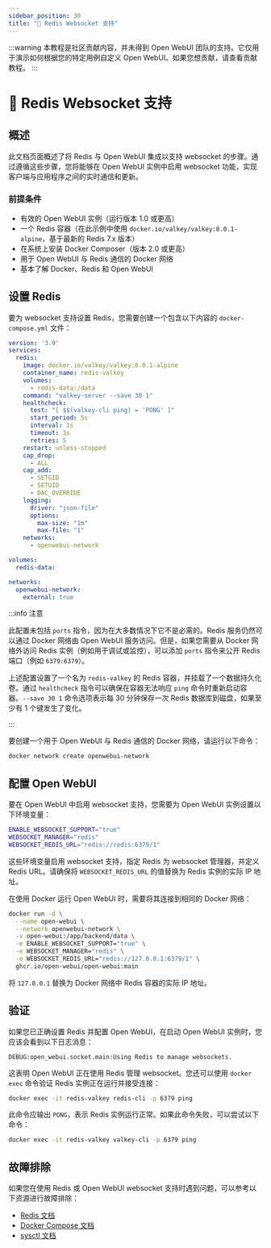 ```yaml
---
sidebar_position: 30
title: "🔗 Redis Websocket 支持"
---
```


:::warning
本教程是社区贡献内容，并未得到 Open WebUI 团队的支持。它仅用于演示如何根据您的特定用例自定义 Open WebUI。如果您想贡献，请查看贡献教程。
:::

# 🔗 Redis Websocket 支持

## 概述

此文档页面概述了将 Redis 与 Open WebUI 集成以支持 websocket 的步骤。通过遵循这些步骤，您将能够在 Open WebUI 实例中启用 websocket 功能，实现客户端与应用程序之间的实时通信和更新。

### 前提条件

* 有效的 Open WebUI 实例（运行版本 1.0 或更高）
* 一个 Redis 容器（在此示例中使用 `docker.io/valkey/valkey:8.0.1-alpine`，基于最新的 Redis 7.x 版本）
* 在系统上安装 Docker Composer（版本 2.0 或更高）
* 用于 Open WebUI 与 Redis 通信的 Docker 网络
* 基本了解 Docker、Redis 和 Open WebUI

## 设置 Redis

要为 websocket 支持设置 Redis，您需要创建一个包含以下内容的 `docker-compose.yml` 文件：

```yml
version: '3.9'
services:
  redis:
    image: docker.io/valkey/valkey:8.0.1-alpine
    container_name: redis-valkey
    volumes:
      - redis-data:/data
    command: "valkey-server --save 30 1"
    healthcheck:
      test: "[ $$(valkey-cli ping) = 'PONG' ]"
      start_period: 5s
      interval: 1s
      timeout: 3s
      retries: 5
    restart: unless-stopped
    cap_drop:
      - ALL
    cap_add:
      - SETGID
      - SETUID
      - DAC_OVERRIDE
    logging:
      driver: "json-file"
      options:
        max-size: "1m"
        max-file: "1"
    networks:
      - openwebui-network

volumes:
  redis-data:

networks:
  openwebui-network:
    external: true
```

:::info 注意

此配置未包括 `ports` 指令，因为在大多数情况下它不是必需的。Redis 服务仍然可以通过 Docker 网络由 Open WebUI 服务访问。但是，如果您需要从 Docker 网络外访问 Redis 实例（例如用于调试或监控），可以添加 `ports` 指令来公开 Redis 端口（例如 `6379:6379`）。

上述配置设置了一个名为 `redis-valkey` 的 Redis 容器，并挂载了一个数据持久化卷。通过 `healthcheck` 指令可以确保在容器无法响应 `ping` 命令时重新启动容器。`--save 30 1` 命令选项表示每 30 分钟保存一次 Redis 数据库到磁盘，如果至少有 1 个键发生了变化。

:::

要创建一个用于 Open WebUI 与 Redis 通信的 Docker 网络，请运行以下命令：

```bash
docker network create openwebui-network
```

## 配置 Open WebUI

要在 Open WebUI 中启用 websocket 支持，您需要为 Open WebUI 实例设置以下环境变量：

```bash
ENABLE_WEBSOCKET_SUPPORT="true"
WEBSOCKET_MANAGER="redis"
WEBSOCKET_REDIS_URL="redis://redis:6379/1"
```

这些环境变量启用 websocket 支持，指定 Redis 为 websocket 管理器，并定义 Redis URL。请确保将 `WEBSOCKET_REDIS_URL` 的值替换为 Redis 实例的实际 IP 地址。

在使用 Docker 运行 Open WebUI 时，需要将其连接到相同的 Docker 网络：

```bash
docker run -d \
  --name open-webui \
  --network openwebui-network \
  -v open-webui:/app/backend/data \
  -e ENABLE_WEBSOCKET_SUPPORT="true" \
  -e WEBSOCKET_MANAGER="redis" \
  -e WEBSOCKET_REDIS_URL="redis://127.0.0.1:6379/1" \
  ghcr.io/open-webui/open-webui:main
```

将 `127.0.0.1` 替换为 Docker 网络中 Redis 容器的实际 IP 地址。

## 验证

如果您已正确设置 Redis 并配置 Open WebUI，在启动 Open WebUI 实例时，您应该会看到以下日志消息：

`DEBUG:open_webui.socket.main:Using Redis to manage websockets.`

这表明 Open WebUI 正在使用 Redis 管理 websocket。您还可以使用 `docker exec` 命令验证 Redis 实例正在运行并接受连接：

```bash
docker exec -it redis-valkey redis-cli -p 6379 ping
```

此命令应输出 `PONG`，表示 Redis 实例运行正常。如果此命令失败，可以尝试以下命令：

```bash
docker exec -it redis-valkey valkey-cli -p 6379 ping
```

## 故障排除

如果您在使用 Redis 或 Open WebUI websocket 支持时遇到问题，可以参考以下资源进行故障排除：

* [Redis 文档](https://redis.io/docs)
* [Docker Compose 文档](https://docs.docker.com/compose/overview/)
* [sysctl 文档](https://man7.org/linux/man-pages/man8/sysctl.8.html)
